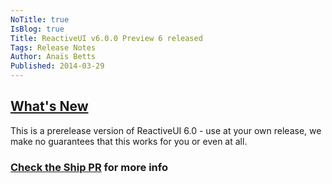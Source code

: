 ```yaml
---
NoTitle: true
IsBlog: true
Title: ReactiveUI v6.0.0 Preview 6 released
Tags: Release Notes
Author: Anaïs Betts
Published: 2014-03-29
---
```



## [What's New](https://github.com/reactiveui/ReactiveUI/compare/5.99.4...5.99.5)

This is a prerelease version of ReactiveUI 6.0 - use at your own release, we make no guarantees that this works for you or even at all.

### [Check the Ship PR](https://github.com/reactiveui/ReactiveUI/pull/434) for more info
